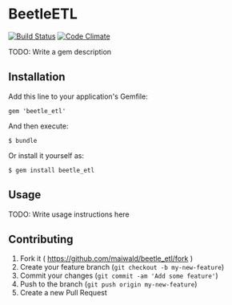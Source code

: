 # BeetleETL
[![Build Status](https://travis-ci.org/maiwald/beetle_etl.svg?branch=master)](https://travis-ci.org/maiwald/beetle_etl)
[![Code Climate](https://codeclimate.com/github/maiwald/beetle_etl.png)](https://codeclimate.com/github/maiwald/beetle_etl)

TODO: Write a gem description

## Installation

Add this line to your application's Gemfile:

    gem 'beetle_etl'

And then execute:

    $ bundle

Or install it yourself as:

    $ gem install beetle_etl

## Usage

TODO: Write usage instructions here

## Contributing

1. Fork it ( https://github.com/maiwald/beetle_etl/fork )
2. Create your feature branch (`git checkout -b my-new-feature`)
3. Commit your changes (`git commit -am 'Add some feature'`)
4. Push to the branch (`git push origin my-new-feature`)
5. Create a new Pull Request
